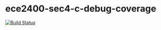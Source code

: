 # ece2400-sec4-c-debug-coverage
[![Build Status](https://travis-ci.org/smn92/ece2400-sec4-c-debug-coverage.svg?branch=master)](https://travis-ci.org/smn92/ece2400-sec4-c-debug-coverage)
